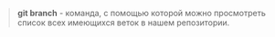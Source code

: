  > **git branch** - команда, с помощью которой можно просмотреть список всех имеющихся веток в нашем репозитории.